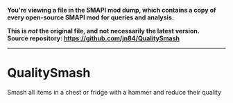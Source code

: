 **You're viewing a file in the SMAPI mod dump, which contains a copy of every open-source SMAPI mod
for queries and analysis.**

**This is _not_ the original file, and not necessarily the latest version.**  
**Source repository: https://github.com/jn84/QualitySmash**

----

# QualitySmash
Smash all items in a chest or fridge with a hammer and reduce their quality
